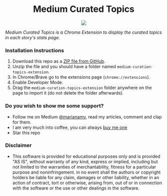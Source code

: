 <h1 align="center">Medium Curated Topics</h1>

<p align="center">
  <img src="https://github.com/marianamv112/medium-curated-topics-chrome-extension/blob/master/Medium%20Curated%20Topics%20Logo.png?raw=true" />
</p> 

*Medium Curated Topics is a Chrome Extension to display the curated topics in each story's stats page.* 

### Installation Instructions
1. Download this repo as a [ZIP file from GitHub](https://github.com/marianamv112/medium-curated-topics-chrome-extension/archive/master.zip).
1. Unzip the file and you should have a folder named `medium-curation-topics-extension`.
1. In Chrome/Brave go to the extensions page (`chrome://extensions`).
1. Enable Developer Mode.
1. Drag the `medium-curation-topics-extension` folder anywhere on the page to import it (do not delete the folder afterwards).

### Do you wish to show me some support?
* Follow me on Medium [@marianamv](https://marianamv.medium.com/), read my articles, comment and clap for them. 
* I am very much into coffee, you can always [buy me one](https://www.buymeacoffee.com/marianamvargas)
* Star this repo

### Disclaimer
* This software is provided for educational purposes only and
is provided "AS IS", without warranty of any kind, express or
implied, including but not limited to the warranties of merchantability,
fitness for a particular purpose and noninfringement. in no event shall the
authors or copyright holders be liable for any claim, damages or other
liability, whether in an action of contract, tort or otherwise, arising from,
out of or in connection with the software or the use or other dealings in the
software.
